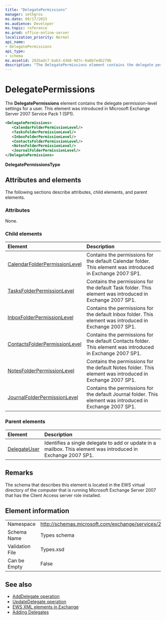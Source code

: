 ```yaml
---
title: "DelegatePermissions"
manager: sethgros
ms.date: 09/17/2015
ms.audience: Developer
ms.topic: reference
ms.prod: office-online-server
localization_priority: Normal
api_name:
- DelegatePermissions
api_type:
- schema
ms.assetid: 292badc7-bab3-4368-9d7c-9a8b7edb279b
description: "The DelegatePermissions element contains the delegate permission-level settings for a user. This element was introduced in Microsoft Exchange Server 2007 Service Pack 1 (SP1)."
---
```


# DelegatePermissions

The **DelegatePermissions** element contains the delegate permission-level settings for a user. This element was introduced in Microsoft Exchange Server 2007 Service Pack 1 (SP1). 
  
```xml
<DelegatePermissions>
   <CalendarFolderPermissionLevel/>
   <TasksFolderPermissionLevel/>
   <InboxFolderPermissionLevel/>
   <ContactsFolderPermissionLevel/>
   <NotesFolderPermissionLevel/>
   <JournalFolderPermissionLevel/>
</DelegatePermissions>
```

**DelegatePermissionsType**

## Attributes and elements

The following sections describe attributes, child elements, and parent elements.
  
### Attributes

None.
  
### Child elements

|**Element**|**Description**|
|:-----|:-----|
|[CalendarFolderPermissionLevel](calendarfolderpermissionlevel.md) <br/> |Contains the permissions for the default Calendar folder. This element was introduced in Exchange 2007 SP1.  <br/> |
|[TasksFolderPermissionLevel](tasksfolderpermissionlevel.md) <br/> |Contains the permissions for the default Task folder. This element was introduced in Exchange 2007 SP1.  <br/> |
|[InboxFolderPermissionLevel](inboxfolderpermissionlevel.md) <br/> |Contains the permissions for the default Inbox folder. This element was introduced in Exchange 2007 SP1.  <br/> |
|[ContactsFolderPermissionLevel](contactsfolderpermissionlevel.md) <br/> |Contains the permissions for the default Contacts folder. This element was introduced in Exchange 2007 SP1.  <br/> |
|[NotesFolderPermissionLevel](notesfolderpermissionlevel.md) <br/> |Contains the permissions for the default Notes folder. This element was introduced in Exchange 2007 SP1.  <br/> |
|[JournalFolderPermissionLevel](journalfolderpermissionlevel.md) <br/> |Contains the permissions for the default Journal folder. This element was introduced in Exchange 2007 SP1.  <br/> |
   
### Parent elements

|**Element**|**Description**|
|:-----|:-----|
|[DelegateUser](delegateuser.md) <br/> |Identifies a single delegate to add or update in a mailbox. This element was introduced in Exchange 2007 SP1.  <br/> |
   
## Remarks

The schema that describes this element is located in the EWS virtual directory of the computer that is running Microsoft Exchange Server 2007 that has the Client Access server role installed.
  
## Element information

|||
|:-----|:-----|
|Namespace  <br/> |http://schemas.microsoft.com/exchange/services/2006/types  <br/> |
|Schema Name  <br/> |Types schema  <br/> |
|Validation File  <br/> |Types.xsd  <br/> |
|Can be Empty  <br/> |False  <br/> |
   
## See also

- [AddDelegate operation](adddelegate-operation.md) 
- [UpdateDelegate operation](updatedelegate-operation.md)
- [EWS XML elements in Exchange](ews-xml-elements-in-exchange.md)
- [Adding Delegates](https://msdn.microsoft.com/library/3a744150-66a3-4a13-9433-793603ba5038%28Office.15%29.aspx)


